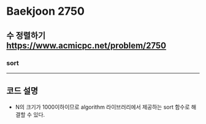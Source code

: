 Baekjoon 2750
============
수 정렬하기  <https://www.acmicpc.net/problem/2750>
---------------
### sort
- - -
## 코드 설명
- N의 크기가 1000이하이므로 algorithm 라이브러리에서 제공하는 sort 함수로 해결할 수 있다.
